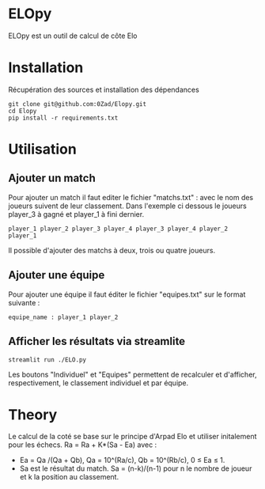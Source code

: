 # ELOpy
ELOpy est un outil de calcul de côte Elo

# Installation 
Récupération des sources et installation des dépendances
```
git clone git@github.com:0Zad/Elopy.git
cd Elopy
pip install -r requirements.txt
```

# Utilisation
## Ajouter un match

Pour ajouter un match il faut editer le fichier "matchs.txt" : avec le nom des joueurs suivent de leur classement. Dans l'exemple ci dessous le joueurs player_3 à gagné et player_1 à fini dernier.
```
player_1 player_2 player_3 player_4 player_3 player_4 player_2 player_1
```
Il possible d'ajouter des matchs à deux, trois ou quatre joueurs.

## Ajouter une équipe

Pour ajouter une équipe il faut éditer le fichier "equipes.txt" sur le format suivante :
```
equipe_name : player_1 player_2
```
## Afficher les résultats via streamlite
```
streamlit run ./ELO.py
```
Les boutons "Individuel" et "Equipes" permettent de recalculer et d'afficher, respectivement, le classement individuel et par équipe.

# Theory

Le calcul de la coté se base sur le principe d'Arpad Elo et utiliser initalement pour les échecs.
Ra = Ra + K*(Sa - Ea) avec :
- Ea = Qa /(Qa + Qb), Qa = 10^(Ra/c), Qb = 10^(Rb/c), 0 ≤ Ea ≤ 1.
- Sa est le résultat du match. Sa = (n-k)/(n-1) pour n le nombre de joueur et k la position au classement.